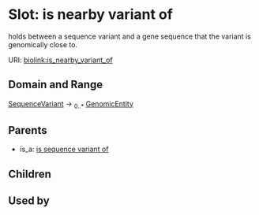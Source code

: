 
# Slot: is nearby variant of


holds between a sequence variant and a gene sequence that the variant is genomically close to.

URI: [biolink:is_nearby_variant_of](https://w3id.org/biolink/vocab/is_nearby_variant_of)


## Domain and Range

[SequenceVariant](SequenceVariant.md) &#8594;  <sub>0..\*</sub> [GenomicEntity](GenomicEntity.md)

## Parents

 *  is_a: [is sequence variant of](is_sequence_variant_of.md)

## Children


## Used by

